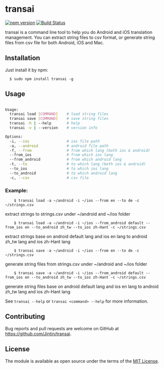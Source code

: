 # transai
[![npm version](https://badge.fury.io/js/transai.svg)](http://badge.fury.io/js/transai)
[![Build Status](https://travis-ci.org/Jintin/transai.svg?branch=master)](https://travis-ci.org/Jintin/transai)

transai is a command line tool to help you do Android and iOS translation management.
You can extract string files to csv format, or generate string files from csv file for both Android, iOS and Mac.

## Installation

Just install it by npm:

      $ sudo npm install transai -g

## Usage

```bash

Usage:
  transai load [COMMAND]    # load string files
  transai save [COMMAND]    # save string files
  transai -h | --help       # help
  transai -v | --version    # version info

Options:
  -i, --ios                 # ios file path
  -a, --android             # android file path
  -f, --from                # from which lang (both ios & android)
  --from_ios                # from which ios lang
  --from_android            # from which android lang
  -t, --to                  # to which lang (both ios & android)
  --to_ios                  # to which ios lang
  --to_android              # to which android lang
  -c, --csv                 # csv file

```
### Example:

`    $ transai load -a ~/android -i ~/ios --from en --to de -c ~/strings.csv`

extract strings to strings.csv under ~/android and ~/ios folder

`    $ transai load -a ~/android -i ~/ios --from_android default --from_ios en --to_android zh_tw --to_ios zh-Hant -c ~/strings.csv`

extract strings base on android default lang and ios en lang to android zh_tw lang and ios zh-Hant lang

`    $ transai save -a ~/android -i ~/ios --from en --to de -c ~/strings.csv`

generate string files from strings.csv under ~/android and ~/ios folder

`    $ transai save -a ~/android -i ~/ios --from_android default --from_ios en --to_android zh_tw --to_ios zh-Hant -c ~/strings.csv`

generate string files base on android default lang and ios en lang to android zh_tw lang and ios zh-Hant lang

See `transai --help` or `transai <command> --help` for more information.

## Contributing

Bug reports and pull requests are welcome on GitHub at https://github.com/Jintin/transai.

## License

The module is available as open source under the terms of the [MIT License](http://opensource.org/licenses/MIT).
